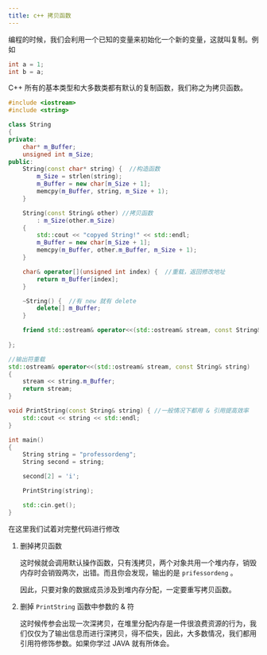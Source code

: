```yaml
---
title: c++ 拷贝函数
---
```


编程的时候，我们会利用一个已知的变量来初始化一个新的变量，这就叫复制。例如

```c++
int a = 1;
int b = a;
```

C++ 所有的基本类型和大多数类都有默认的复制函数，我们称之为拷贝函数。

```c++
#include <iostream>
#include <string>

class String
{
private:
	char* m_Buffer;
	unsigned int m_Size;
public:
	String(const char* string) {  //构造函数
 		m_Size = strlen(string);
		m_Buffer = new char[m_Size + 1];
		memcpy(m_Buffer, string, m_Size + 1);
	}

	String(const String& other) //拷贝函数
		: m_Size(other.m_Size)
	{
		std::cout << "copyed String!" << std::endl;
		m_Buffer = new char[m_Size + 1];
		memcpy(m_Buffer, other.m_Buffer, m_Size + 1);
	}

	char& operator[](unsigned int index) {  //重载，返回修改地址
		return m_Buffer[index];
	}

	~String() {  //有 new 就有 delete
		delete[] m_Buffer;
	}

	friend std::ostream& operator<<(std::ostream& stream, const String& string);  
    
};

//输出符重载
std::ostream& operator<<(std::ostream& stream, const String& string)
{
	stream << string.m_Buffer;
	return stream;
}

void PrintString(const String& string) { //一般情况下都用 & 引用提高效率
	std::cout << string << std::endl;
}

int main() 
{
	String string = "professordeng";
	String second = string;

	second[2] = 'i';

	PrintString(string);

	std::cin.get();
}
```

在这里我们试着对完整代码进行修改

1. 删掉拷贝函数

   这时候就会调用默认操作函数，只有浅拷贝，两个对象共用一个堆内存，销毁内存时会销毁两次，出错。而且你会发现，输出的是 `prifessordeng` 。

   因此，只要对象的数据成员涉及到堆内存分配，一定要重写拷贝函数。

2. 删掉 `PrintString` 函数中参数的 & 符

   这时候传参会出现一次深拷贝，在堆里分配内存是一件很浪费资源的行为，我们仅仅为了输出信息而进行深拷贝，得不偿失，因此，大多数情况，我们都用引用符修饰参数。如果你学过 JAVA 就有所体会。